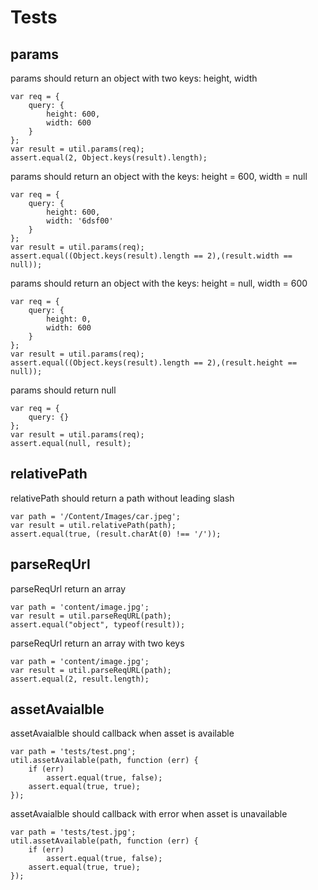 # Tests

## params
 params should return an object with two keys: height, width

```
var req = {
    query: {
        height: 600,
        width: 600
    }
};
var result = util.params(req);
assert.equal(2, Object.keys(result).length);
```


 params should return an object with the keys: height = 600, width = null

```
var req = {
    query: {
        height: 600,
        width: '6dsf00'
    }
};
var result = util.params(req);
assert.equal((Object.keys(result).length == 2),(result.width == null));
```


 params should return an object with the keys: height = null, width = 600

```
var req = {
    query: {
        height: 0,
        width: 600
    }
};
var result = util.params(req);
assert.equal((Object.keys(result).length == 2),(result.height == null));
```


 params should return null

```
var req = {
    query: {}
};
var result = util.params(req);
assert.equal(null, result);
```


## relativePath
 relativePath should return a path without leading slash

```
var path = '/Content/Images/car.jpeg';
var result = util.relativePath(path);
assert.equal(true, (result.charAt(0) !== '/'));
```


## parseReqUrl
 parseReqUrl return an array

```
var path = 'content/image.jpg';
var result = util.parseReqURL(path);
assert.equal("object", typeof(result));
```


 parseReqUrl return an array with two keys

```
var path = 'content/image.jpg';
var result = util.parseReqURL(path);
assert.equal(2, result.length);
```


## assetAvaialble
 assetAvaialble should callback when asset is available

```
var path = 'tests/test.png';
util.assetAvailable(path, function (err) {
    if (err)
        assert.equal(true, false);
    assert.equal(true, true);
});
```


 assetAvaialble should callback with error when asset is unavailable

```
var path = 'tests/test.jpg';
util.assetAvailable(path, function (err) {
    if (err)
        assert.equal(true, false);
    assert.equal(true, true);
});
```
